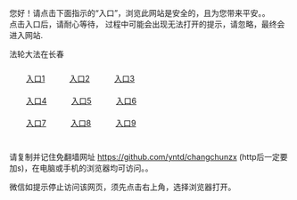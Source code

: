 您好！请点击下面指示的“入口”，浏览此网站是安全的，且为您带来平安。。 <br/>
点击入口后，请耐心等待， 过程中可能会出现无法打开的提示，请忽略，最终会进入网站. </br>

法轮大法在长春<br/>
<div style="padding:10px"><a style="margin:20px" target="_blank" href="https://dvqaaasflbyys.cloudfront.net/2Qpsp?oxdrqaau" id="ccLink1" rel="nofollow">入口1</a> <a target="_blank" style="margin:20px" href="https://dp7pbnunvxb8n.cloudfront.net/2Qpsp?pwfldsd" id="ccLink2" rel="nofollow">入口2</a> <a style="margin:20px" target="_blank" href="https://d2r8yqw5111r64.cloudfront.net/2Qpsp?qxzlzlaf" id="ccLink3" rel="nofollow">入口3</a></div>

<div style="padding:10px" ><a style="margin:20px" target="_blank" href="https://dvqaaasflbyys.cloudfront.net/2Qpsp?oxdrqaau" id="ccLink4" rel="nofollow">入口4</a> <a style="margin:20px" href="https://dp7pbnunvxb8n.cloudfront.net/2Qpsp?pwfldsd" target="_blank" id="ccLink5" rel="nofollow">入口5</a> <a style="margin:20px" href="https://d2r8yqw5111r64.cloudfront.net/2Qpsp?qxzlzlaf" target="_blank" id="ccLink6" rel="nofollow">入口6</a></div>

<div style="padding:10px"><a style="margin:20px" target="_blank" href="https://dvqaaasflbyys.cloudfront.net/2Qpsp?oxdrqaau" id="ccLink7" rel="nofollow">入口7</a> <a style="margin:20px" href="https://dp7pbnunvxb8n.cloudfront.net/2Qpsp?pwfldsd" target="_blank" id="ccLink8" rel="nofollow">入口8</a> <a style="margin:20px" target="_blank" href="https://d2r8yqw5111r64.cloudfront.net/2Qpsp?qxzlzlaf" id="ccLink9" rel="nofollow">入口9</a></div>

<br/>



请复制并记住免翻墙网址 https://github.com/yntd/changchunzx (http后一定要加s)，在电脑或手机的浏览器均可访问。。<br/>

微信如提示停止访问该网页，须先点击右上角，选择浏览器打开。
